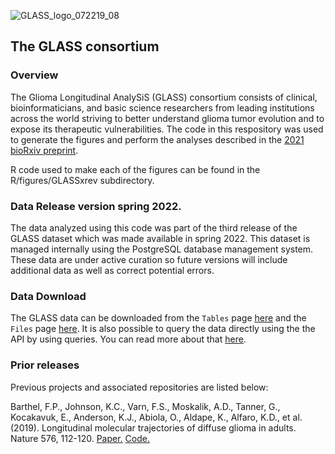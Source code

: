 ![GLASS_logo_072219_08](https://user-images.githubusercontent.com/6731211/64618915-2ed59e80-d3af-11e9-8983-d41414379ad3.png)

## The GLASS consortium

### Overview
The Glioma Longitudinal AnalySiS (GLASS) consortium consists of clinical, bioinformaticians, and basic science researchers from leading institutions across the world striving to better understand glioma tumor evolution and to expose its therapeutic vulnerabilities. The code in this respository was used to generate the figures and perform the analyses described in the [2021 bioRxiv preprint](https://www.biorxiv.org/content/10.1101/2021.05.03.442486v1).

R code used to make each of the figures can be found in the R/figures/GLASSxrev subdirectory.

### Data Release version spring 2022.
The data analyzed using this code was part of the third release of the GLASS dataset which was made available in spring 2022. This dataset is managed internally using the PostgreSQL database management system. These data are under active curation so future versions will include additional data as well as correct potential errors.

### Data Download
The GLASS data can be downloaded from the `Tables` page [here](https://www.synapse.org/#!Synapse:syn17038081/tables/) and the `Files` page [here](https://www.synapse.org/#!Synapse:syn26465623). It is also possible to query the data directly using the the API by using queries. You can read more about that [here](https://docs.synapse.org/articles/tables.html).

### Prior releases

Previous projects and associated repositories are listed below:

Barthel, F.P., Johnson, K.C., Varn, F.S., Moskalik, A.D., Tanner, G., Kocakavuk, E., Anderson, K.J., Abiola, O., Aldape, K., Alfaro, K.D., et al. (2019). Longitudinal molecular trajectories of diffuse glioma in adults. Nature 576, 112-120. [Paper.](https://www.nature.com/articles/s41586-019-1775-1) [Code.](https://github.com/TheJacksonLaboratory/GLASS)
